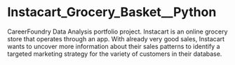 # Instacart_Grocery_Basket__Python
CareerFoundry Data Analysis portfolio project. Instacart is an online grocery store that operates through an app. With already very good sales, Instacart wants to uncover more information about their sales patterns to identify a targeted marketing strategy for the variety of customers in their database.
